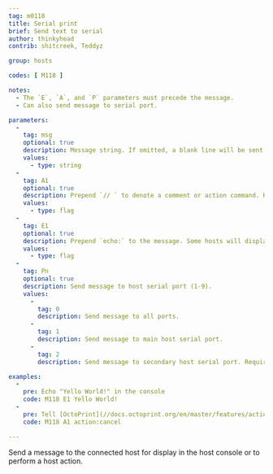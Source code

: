 ```yaml
---
tag: m0118
title: Serial print
brief: Send text to serial
author: thinkyhead
contrib: shitcreek, Teddyz

group: hosts

codes: [ M118 ]

notes:
  - The `E`, `A`, and `P` parameters must precede the message.
  - Can also send message to serial port.

parameters:
  -
    tag: msg
    optional: true
    description: Message string. If omitted, a blank line will be sent.
    values:
      - type: string
  -
    tag: A1
    optional: true
    description: Prepend `// ` to denote a comment or action command. Hosts like OctoPrint can interpret such commands to perform special actions. See your host's documentation.
    values:
      - type: flag
  -
    tag: E1
    optional: true
    description: Prepend `echo:` to the message. Some hosts will display echo messages differently when preceded by `echo:`.
    values:
      - type: flag
  -
    tag: Pn
    optional: true
    description: Send message to host serial port (1-9).
    values:
      -
        tag: 0
        description: Send message to all ports.
      -
        tag: 1
        description: Send message to main host serial port.
      -
        tag: 2
        description: Send message to secondary host serial port. Requires `SERIAL_PORT_2`.

examples:
  -
    pre: Echo "Yello World!" in the console
    code: M118 E1 Yello World!
  -
    pre: Tell [OctoPrint](//docs.octoprint.org/en/master/features/action_commands.html) to cancel the print job
    code: M118 A1 action:cancel

---
```


Send a message to the connected host for display in the host console or to perform a host action.
